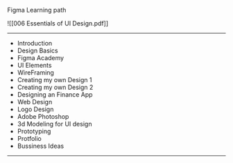 Figma Learning path 

![[006 Essentials of UI Design.pdf]]

---
- Introduction 
- Design Basics 
- Figma Academy 
- UI Elements 
- WireFraming 
- Creating my own Design 1
- Creating my own Design 2
- Designing an Finance App
- Web Design 
- Logo Design 
- Adobe Photoshop
- 3d Modeling for UI design 
- Prototyping
- Protfolio
- Bussiness Ideas
---
